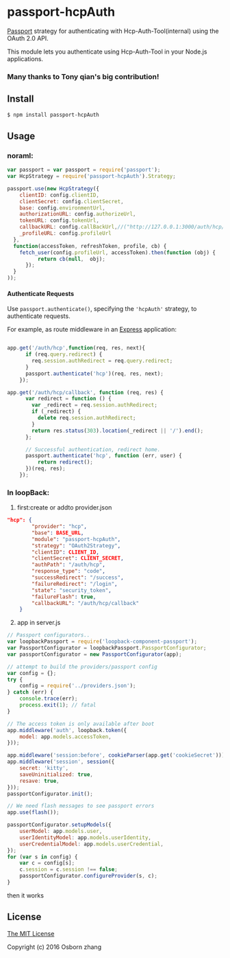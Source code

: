 # passport-hcpAuth


[Passport](http://passportjs.org/) strategy for authenticating with Hcp-Auth-Tool(internal)
using the OAuth 2.0 API.

This module lets you authenticate using Hcp-Auth-Tool in your Node.js applications.

### Many thanks to Tony qian's big contribution!

## Install

```bash
$ npm install passport-hcpAuth
```

## Usage
### noraml:
```js
var passport = var passport = require('passport');
var HcpStrategy = require('passport-hcpAuth').Strategy;

passport.use(new HcpStrategy({
    clientID: config.clientID,
    clientSecret: config.clientSecret,
    base: config.environmentUrl,
    authorizationURL: config.authorizeUrl,
    tokenURL: config.tokenUrl,
    callbackURL: config.callBackUrl,//("http://127.0.0.1:3000/auth/hcp/callback")
    _profileURL: config.profileUrl
  },
  function(accessToken, refreshToken, profile, cb) {
    fetch_user(config.profileUrl, accessToken).then(function (obj) {
          return cb(null,  obj);
      });
  }
));
```

#### Authenticate Requests

Use `passport.authenticate()`, specifying the `'hcpAuth'` strategy, to
authenticate requests.

For example, as route middleware in an [Express](http://expressjs.com/)
application:

```js

app.get('/auth/hcp',function(req, res, next){
      if (req.query.redirect) {
        req.session.authRedirect = req.query.redirect;
      }
      passport.authenticate('hcp')(req, res, next);
    });

app.get('/auth/hcp/callback', function (req, res) {
      var redirect = function () {
        var _redirect = req.session.authRedirect;
        if (_redirect) {
          delete req.session.authRedirect;
        }
        return res.status(303).location(_redirect || '/').end();
      };

      // Successful authentication, redirect home.
      passport.authenticate('hcp', function (err, user) {
          return redirect();
      })(req, res);
    });

```

### In loopBack:
1. first:create or addto provider.json
```json
"hcp": {
        "provider": "hcp",
        "base": BASE_URL,
        "module": "passport-hcpAuth",
        "strategy": "OAuth2Strategy",
        "clientID": CLIENT_ID,
        "clientSecret": CLIENT_SECRET,
        "authPath": "/auth/hcp",
        "response_type": "code",
        "successRedirect": "/success",
        "failureRedirect": "/login",
        "state": "security_token",
        "failureFlash": true,
        "callbackURL": "/auth/hcp/callback"
    }
```


2. app in server.js
```js
// Passport configurators..
var loopbackPassport = require('loopback-component-passport');
var PassportConfigurator = loopbackPassport.PassportConfigurator;
var passportConfigurator = new PassportConfigurator(app);

// attempt to build the providers/passport config
var config = {};
try {
    config = require('../providers.json');
} catch (err) {
    console.trace(err);
    process.exit(1); // fatal
}

// The access token is only available after boot
app.middleware('auth', loopback.token({
    model: app.models.accessToken,
}));

app.middleware('session:before', cookieParser(app.get('cookieSecret')));
app.middleware('session', session({
    secret: 'kitty',
    saveUninitialized: true,
    resave: true,
}));
passportConfigurator.init();

// We need flash messages to see passport errors
app.use(flash());

passportConfigurator.setupModels({
    userModel: app.models.user,
    userIdentityModel: app.models.userIdentity,
    userCredentialModel: app.models.userCredential,
});
for (var s in config) {
    var c = config[s];
    c.session = c.session !== false;
    passportConfigurator.configureProvider(s, c);
}
```

then it works




## License

[The MIT License](http://opensource.org/licenses/MIT)

Copyright (c) 2016 Osborn zhang
